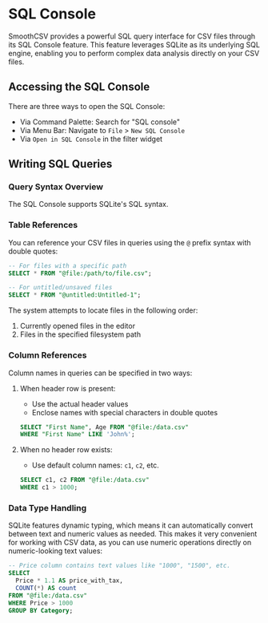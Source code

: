 # SQL Console

SmoothCSV provides a powerful SQL query interface for CSV files through its SQL Console feature. This feature leverages SQLite as its underlying SQL engine, enabling you to perform complex data analysis directly on your CSV files.

## Accessing the SQL Console

There are three ways to open the SQL Console:

- Via Command Palette: Search for "SQL console"
- Via Menu Bar: Navigate to `File` > `New SQL Console`
- Via `Open in SQL Console` in the filter widget

## Writing SQL Queries

### Query Syntax Overview

The SQL Console supports SQLite's SQL syntax.

### Table References

You can reference your CSV files in queries using the `@` prefix syntax with double quotes:

```sql
-- For files with a specific path
SELECT * FROM "@file:/path/to/file.csv";

-- For untitled/unsaved files
SELECT * FROM "@untitled:Untitled-1";
```

The system attempts to locate files in the following order:
1. Currently opened files in the editor
2. Files in the specified filesystem path

### Column References

Column names in queries can be specified in two ways:

1. When header row is present:
   - Use the actual header values
   - Enclose names with special characters in double quotes
   ```sql
   SELECT "First Name", Age FROM "@file:/data.csv"
   WHERE "First Name" LIKE 'John%';
   ```

2. When no header row exists:
   - Use default column names: `c1`, `c2`, etc.
   ```sql
   SELECT c1, c2 FROM "@file:/data.csv"
   WHERE c1 > 1000;
   ```

### Data Type Handling

SQLite features dynamic typing, which means it can automatically convert between text and numeric values as needed. This makes it very convenient for working with CSV data, as you can use numeric operations directly on numeric-looking text values:

```sql
-- Price column contains text values like "1000", "1500", etc.
SELECT 
  Price * 1.1 AS price_with_tax,
  COUNT(*) AS count
FROM "@file:/data.csv"
WHERE Price > 1000
GROUP BY Category;
```
